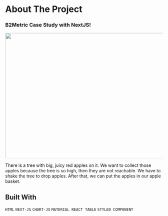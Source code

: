 # About The Project

### B2Metric Case Study with NextJS!


<img src="https://media.giphy.com/media/v1.Y2lkPTc5MGI3NjExNGdncWswZm0ybnY1anl5aWVncnFuOWw4dXkwa3JtNm1kYWE4cXhmayZlcD12MV9pbnRlcm5hbF9naWZfYnlfaWQmY3Q9Zw/dndAyEXMjlaTHmvYj5/giphy.gif" width="800" height="400m" />


There is a tree with big, juicy red apples on it. We want to collect those apples because the tree is so high, then they are not reachable. We have to shake the tree to drop apples. After that, we can
put the apples in our apple basket.

## Built With

`HTML`
`NEXT-JS`
`CHART-JS`
`MATERIAL REACT TABLE`
`STYLED COMPONENT`
